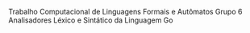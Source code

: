 Trabalho Computacional de Linguagens Formais e Autômatos
Grupo 6
Analisadores Léxico e Sintático da Linguagem Go
